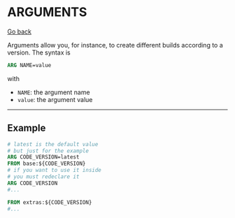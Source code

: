 # ARGUMENTS

[Go back](..#most-used-instructions)

Arguments allow you, for instance,
to create different builds according
to a version. The syntax is

```dockerfile
ARG NAME=value
```

with

* ``NAME``: the argument name
* ``value``: the argument value

<hr class="sl">

## Example

```dockerfile
# latest is the default value
# but just for the example
ARG CODE_VERSION=latest
FROM base:${CODE_VERSION}
# if you want to use it inside
# you must redeclare it
ARG CODE_VERSION
#...

FROM extras:${CODE_VERSION}
#...
```